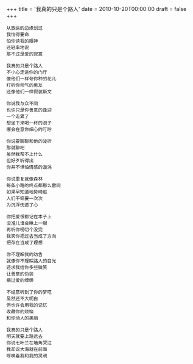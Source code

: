 +++
title = '我真的只是个路人'
date = 2010-10-20T00:00:00
draft = false
+++



```text
从放纵的边缘划过
我怕得要命
怕你读我的眼神
还轻率地说
那不过是爱的寂寞

我真的只是个路人
不小心走进你的门厅
像他们一样夸你种的花儿
打听你帅气的男友
还像他们一样假装斯文

你说我与众不同
也许只是你善意的逢迎
一个走累了
想坐下来喝一杯的浪子
哪会在意你细心的叮咛

你说要聊聊和他的波折
那就聊吧
虽然我帮不上什么
但好歹听得出
你并不惧怕情感的漩涡

你说重复就像森林
每条小路的终点都那么雷同
如果早知道地势崎岖
人们干嘛要一次次
为沉浮伤透了心

你把爱恨都记在本子上
没准儿谁会瞅上一眼
再听你唠叨个没完
我笑你把过去当成了方向
把存在当成了理想

你不理睬我的劝告
就像你不理睬路人的目光
还求我给你多些微笑
让善意的伪装
瞒过爱的缥缈

不经意听到了你的梦呓
虽然还不大明白
但也许会用我的记忆
收藏你的烦恼
和你动人的美丽

我真的只是个路人
明天就要上路远去
你说七叶兰在墙角哭泣
我却说大海就在前面
呼唤着我和我的灵魂
```
